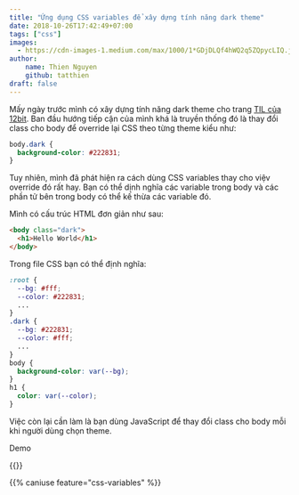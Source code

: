 ```yaml
---
title: "Ứng dụng CSS variables để xây dựng tính năng dark theme"
date: 2018-10-26T17:42:49+07:00
tags: ["css"]
images:
  - https://cdn-images-1.medium.com/max/1000/1*GDjDLQf4hWQ2q5ZQpycLIQ.jpeg
author:
    name: Thien Nguyen
    github: tatthien
draft: false
---
```


Mấy ngày trước mình có xây dựng tính năng dark theme cho trang [TIL của 12bit](https://til.12bit.vn/). Ban đầu hướng tiếp cận của mình khá là truyền thống đó là thay đổi class cho body để override lại CSS theo từng theme kiểu như:

```css
body.dark {
  background-color: #222831;
}
```

Tuy nhiên, mình đã phát hiện ra cách dùng CSS variables thay cho việv override đó rất hay. Bạn có thể dịnh nghĩa các variable trong body và các phần tử bên trong body có thể kế thừa các variable đó.

Mình có cấu trúc HTML đơn giản như sau:

```html
<body class="dark">
  <h1>Hello World</h1>
</body>
```

Trong file CSS bạn có thể định nghĩa:

```css
:root {
  --bg: #fff;
  --color: #222831;
  ...
}
.dark {
  --bg: #222831;
  --color: #fff;
  ...
}
body {
  background-color: var(--bg);
}
h1 {
  color: var(--color);
}
```

Việc còn lại cần làm là bạn dùng JavaScript để thay đổi class cho body mỗi khi người dùng chọn theme.

Demo

{{<codepen tatthien LgMKpm>}}

{{% caniuse feature="css-variables" %}}
